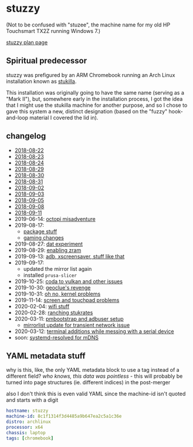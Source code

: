 # stuzzy

(Not to be confused with "stuzee", the machine name for my old HP Touchsmart TX2Z running Windows 7.)

[stuzzy plan page](d673f808-e389-4be7-9f06-31c327902531.md)

## Spiritual predecessor

stuzzy was prefigured by an ARM Chromebook running an Arch Linux installation known as [stukilla](62907e4e-f535-4676-9863-91c1e3b2eb2d.md).

This installation was originally going to have the same name (serving as a "Mark II"), but, somewhere early in the installation process, I got the idea that I might use the stukilla machine for another purpose, and so I chose to gave this system a new, distinct designation (based on the "fuzzy" hook-and-loop material I covered the lid in).

## changelog

- [2018-08-22](954671f6-6d6e-42da-9502-3d0255935335.md)
- [2018-08-23](42ad39cf-f8f4-4dcd-9d1e-d025fe2c0cbc.md)
- [2018-08-24](9ac435ad-b6b1-4e00-93bb-f834042896d1.md)
- [2018-08-29](09bfb69b-7a55-4c43-8b24-d2beeca7d19e.md)
- [2018-08-30](262b00db-1bb1-4085-a42f-c463acdf265f.md)
- [2018-08-31](7fdaa911-2168-4eea-8b62-29cbce42e7b1.md)
- [2018-09-02](3634a437-7991-4f19-9df0-6fa731f66f0b.md)
- [2018-09-03](b770fa98-5196-452f-9873-dde85f066bf7.md)
- [2018-09-05](c4680578-6992-47f9-9ddf-d05d2b241904.md)
- [2018-09-08](51c0ec80-d01b-4dc5-9c31-61bb6e0bf153.md)
- [2018-09-11](a7044666-6700-48de-9df4-b3e750477e3d.md)
- 2019-06-14: [octopi misadventure](afe54440-8745-4c8a-95ae-1d845b8bd629.md)
- 2019-08-17:
  - [package stuff](60ee4eff-905f-4c7d-ae82-b6f0e268c789.md)
  - [gaming changes](6a3fe977-a3fa-4f3d-87c3-040c6508c64e.md)
- 2019-08-27: [dat experiment](993f28f4-c4a7-455f-83b6-ce766e1993b6.md)
- 2019-08-29: [enabling zram](4174d5b0-5720-4d93-85bb-25321c773fe7.md)
- 2019-09-13: [adb, xscreensaver, stuff like that](615d1f98-e0c6-4c81-ad0a-6413d197c6d4.md)
- 2019-09-17:
  - updated the mirror list again
  - installed `prusa-slicer`
- 2019-10-25: [coda to vulkan and other issues](fdd0e9f2-09e0-4f57-afbe-f8d7f0ce238e.md)
- 2019-10-30: [geoclue's revenge](afe34944-2490-4f06-91b4-45edb8323de9.md)
- 2019-10-31: [oh no, kernel problems](1bfa9f49-4b75-4251-90cd-f4525de1ee08.md)
- 2019-11-14: [screen and touchpad problems](00d0950c-ebb4-4d30-a1f7-cdb2e1c0d2e1.md)
- 2020-02-04: [wifi stuff](51354714-27e0-428e-af9b-88adc024264c.md)
- 2020-02-28: [ranching stukrates](8feab719-bfad-45ac-938e-3ccb9f8c9e72.md)
- 2020-03-11: [pmbootstrap and adbuser setup](05fa0082-d9af-4923-9824-a09fd376c8e4.md)
  - [mirrorlist update for transient network issue](ac8aa2a8-01de-44b6-ab42-08e9a5b19702.md)
- 2020-03-12: [terminal additions while messing with a serial device](b69a3ad7-36c6-456c-a39a-a40cf71d8928.md)
- soon: [systemd-resolved for mDNS](d6698175-c7cf-48f9-90f4-a9217c623f12.md)

## YAML metadata stuff

why is this, like, the only YAML metadata block to use a tag instead of a different field? *who knows, this data was pointless* - this will probably be turned into page structures (ie. different indices) in the post-merger

also I don't think this is even valid YAML since the machine-id isn't quoted and starts with a digit

```yaml
hostname: stuzzy
machine-id: 8c1f1314f3d4485a9b647ea2c5a1c36e
distro: archlinux
processor: x64
chassis: laptop
tags: [chromebook]
```
